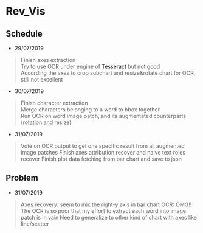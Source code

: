 # Rev_Vis

## Schedule

+ 29/07/2019
> Finish axes extraction  
> Try to use OCR under engine of [Tesseract](https://github.com/tesseract-ocr/tesseract) but not good  
> According the axes to crop subchart and resize&rotate chart for OCR, still not excellent  

+ 30/07/2019  
> Finish character extraction  
> Merge characters belonging to a word to bbox together  
> Run OCR on word image patch, and its augmentated counterparts (rotation and resize)  

+ 31/07/2019
> Vote on OCR output to get one specific result from all augmented image patches
> Finish axes attribution recover and naive text roles recover
> Finish plot data fetching from bar chart and save to json

## Problem

+ 31/07/2019
> Axes recovery: seem to mix the right-y axis in bar chart
> OCR: OMG!! The OCR is so poor that my effort to extract each word into image patch is in vain
> Need to generalize to other kind of chart with axes like line/scatter
